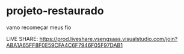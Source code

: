 # projeto-restaurado
vamo recomeçar meus fio

LIVE SHARE: https://prod.liveshare.vsengsaas.visualstudio.com/join?ABA1A65FF8F0E59CFA4C6F7946F05F97DAB1
